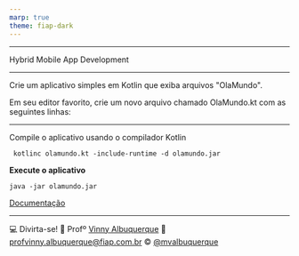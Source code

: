 ```yaml
---
marp: true
theme: fiap-dark
---
```

<!-- _class: logo -->

---
<!-- header: Desafio: Olá Mundo--> 
Hybrid Mobile App Development

---
Crie um aplicativo simples em Kotlin que exiba arquivos "OlaMundo".

Em seu editor favorito, crie um novo arquivo chamado OlaMundo.kt com as seguintes linhas:

---

Compile o aplicativo usando o compilador Kotlin

 ```Terminal
  kotlinc olamundo.kt -include-runtime -d olamundo.jar
 ```

**Execute o aplicativo**

 ```Terminal
 java -jar olamundo.jar    
 ```

[Documentação](https://kotlinlang.org/docs/command-line.html#create-and-run-an-application)

---

:computer: Divirta-se!
:school: Profº [Vinny Albuquerque](http://www.linkedin.com/in/mvalbuquerque)
:email: profvinny.albuquerque@fiap.com.br
:copyright: [@mvalbuquerque](http://www.linkedin.com/in/mvalbuquerque)


 